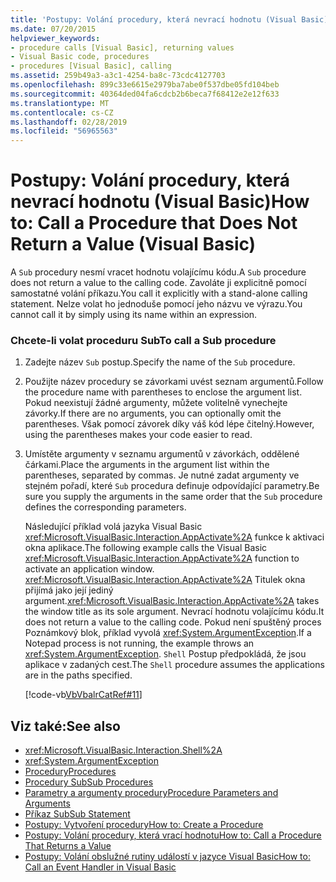 ```yaml
---
title: 'Postupy: Volání procedury, která nevrací hodnotu (Visual Basic)'
ms.date: 07/20/2015
helpviewer_keywords:
- procedure calls [Visual Basic], returning values
- Visual Basic code, procedures
- procedures [Visual Basic], calling
ms.assetid: 259b49a3-a3c1-4254-ba8c-73cdc4127703
ms.openlocfilehash: 899c33e6615e2979ba7abe0f537dbe05fd104beb
ms.sourcegitcommit: 40364ded04fa6cdcb2b6beca7f68412e2e12f633
ms.translationtype: MT
ms.contentlocale: cs-CZ
ms.lasthandoff: 02/28/2019
ms.locfileid: "56965563"
---
```

# <a name="how-to-call-a-procedure-that-does-not-return-a-value-visual-basic"></a><span data-ttu-id="e8581-102">Postupy: Volání procedury, která nevrací hodnotu (Visual Basic)</span><span class="sxs-lookup"><span data-stu-id="e8581-102">How to: Call a Procedure that Does Not Return a Value (Visual Basic)</span></span>
<span data-ttu-id="e8581-103">A `Sub` procedury nesmí vracet hodnotu volajícímu kódu.</span><span class="sxs-lookup"><span data-stu-id="e8581-103">A `Sub` procedure does not return a value to the calling code.</span></span> <span data-ttu-id="e8581-104">Zavoláte ji explicitně pomocí samostatné volání příkazu.</span><span class="sxs-lookup"><span data-stu-id="e8581-104">You call it explicitly with a stand-alone calling statement.</span></span> <span data-ttu-id="e8581-105">Nelze volat ho jednoduše pomocí jeho názvu ve výrazu.</span><span class="sxs-lookup"><span data-stu-id="e8581-105">You cannot call it by simply using its name within an expression.</span></span>  
  
### <a name="to-call-a-sub-procedure"></a><span data-ttu-id="e8581-106">Chcete-li volat proceduru Sub</span><span class="sxs-lookup"><span data-stu-id="e8581-106">To call a Sub procedure</span></span>  
  
1.  <span data-ttu-id="e8581-107">Zadejte název `Sub` postup.</span><span class="sxs-lookup"><span data-stu-id="e8581-107">Specify the name of the `Sub` procedure.</span></span>  
  
2.  <span data-ttu-id="e8581-108">Použijte název procedury se závorkami uvést seznam argumentů.</span><span class="sxs-lookup"><span data-stu-id="e8581-108">Follow the procedure name with parentheses to enclose the argument list.</span></span> <span data-ttu-id="e8581-109">Pokud neexistují žádné argumenty, můžete volitelně vynechejte závorky.</span><span class="sxs-lookup"><span data-stu-id="e8581-109">If there are no arguments, you can optionally omit the parentheses.</span></span> <span data-ttu-id="e8581-110">Však pomocí závorek díky váš kód lépe čitelný.</span><span class="sxs-lookup"><span data-stu-id="e8581-110">However, using the parentheses makes your code easier to read.</span></span>  
  
3.  <span data-ttu-id="e8581-111">Umístěte argumenty v seznamu argumentů v závorkách, oddělené čárkami.</span><span class="sxs-lookup"><span data-stu-id="e8581-111">Place the arguments in the argument list within the parentheses, separated by commas.</span></span> <span data-ttu-id="e8581-112">Je nutné zadat argumenty ve stejném pořadí, které `Sub` procedura definuje odpovídající parametry.</span><span class="sxs-lookup"><span data-stu-id="e8581-112">Be sure you supply the arguments in the same order that the `Sub` procedure defines the corresponding parameters.</span></span>  
  
     <span data-ttu-id="e8581-113">Následující příklad volá jazyka Visual Basic <xref:Microsoft.VisualBasic.Interaction.AppActivate%2A> funkce k aktivaci okna aplikace.</span><span class="sxs-lookup"><span data-stu-id="e8581-113">The following example calls the Visual Basic <xref:Microsoft.VisualBasic.Interaction.AppActivate%2A> function to activate an application window.</span></span> <span data-ttu-id="e8581-114"><xref:Microsoft.VisualBasic.Interaction.AppActivate%2A> Titulek okna přijímá jako její jediný argument.</span><span class="sxs-lookup"><span data-stu-id="e8581-114"><xref:Microsoft.VisualBasic.Interaction.AppActivate%2A> takes the window title as its sole argument.</span></span> <span data-ttu-id="e8581-115">Nevrací hodnotu volajícímu kódu.</span><span class="sxs-lookup"><span data-stu-id="e8581-115">It does not return a value to the calling code.</span></span> <span data-ttu-id="e8581-116">Pokud není spuštěný proces Poznámkový blok, příklad vyvolá <xref:System.ArgumentException>.</span><span class="sxs-lookup"><span data-stu-id="e8581-116">If a Notepad process is not running, the example throws an <xref:System.ArgumentException>.</span></span> <span data-ttu-id="e8581-117">`Shell` Postup předpokládá, že jsou aplikace v zadaných cest.</span><span class="sxs-lookup"><span data-stu-id="e8581-117">The `Shell` procedure assumes the applications are in the paths specified.</span></span>  
  
     [!code-vb[VbVbalrCatRef#11](~/samples/snippets/visualbasic/VS_Snippets_VBCSharp/VbVbalrCatRef/VB/Class1.vb#11)]  
  
## <a name="see-also"></a><span data-ttu-id="e8581-118">Viz také:</span><span class="sxs-lookup"><span data-stu-id="e8581-118">See also</span></span>
- <xref:Microsoft.VisualBasic.Interaction.Shell%2A>
- <xref:System.ArgumentException>
- [<span data-ttu-id="e8581-119">Procedury</span><span class="sxs-lookup"><span data-stu-id="e8581-119">Procedures</span></span>](./index.md)
- [<span data-ttu-id="e8581-120">Procedury Sub</span><span class="sxs-lookup"><span data-stu-id="e8581-120">Sub Procedures</span></span>](./sub-procedures.md)
- [<span data-ttu-id="e8581-121">Parametry a argumenty procedury</span><span class="sxs-lookup"><span data-stu-id="e8581-121">Procedure Parameters and Arguments</span></span>](./procedure-parameters-and-arguments.md)
- [<span data-ttu-id="e8581-122">Příkaz Sub</span><span class="sxs-lookup"><span data-stu-id="e8581-122">Sub Statement</span></span>](../../../../visual-basic/language-reference/statements/sub-statement.md)
- [<span data-ttu-id="e8581-123">Postupy: Vytvoření procedury</span><span class="sxs-lookup"><span data-stu-id="e8581-123">How to: Create a Procedure</span></span>](./how-to-create-a-procedure.md)
- [<span data-ttu-id="e8581-124">Postupy: Volání procedury, která vrací hodnotu</span><span class="sxs-lookup"><span data-stu-id="e8581-124">How to: Call a Procedure That Returns a Value</span></span>](./how-to-call-a-procedure-that-returns-a-value.md)
- [<span data-ttu-id="e8581-125">Postupy: Volání obslužné rutiny událostí v jazyce Visual Basic</span><span class="sxs-lookup"><span data-stu-id="e8581-125">How to: Call an Event Handler in Visual Basic</span></span>](./how-to-call-an-event-handler.md)
